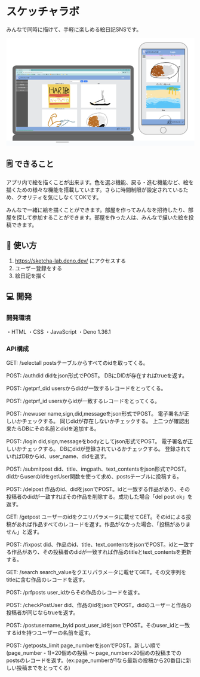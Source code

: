 # スケッチャラボ

みんなで同時に描けて、手軽に楽しめる絵日記SNSです。

![preview](https://github.com/jigintern/2023-summer-b/blob/document/docs/preview.png?raw=true)

## 🗒 できること

アプリ内で絵を描くことが出来ます。色を選ぶ機能、戻る・進む機能など、絵を描くための様々な機能を搭載しています。さらに時間制限が設定されているため、クオリティを気にしなくてOKです。

みんなで一緒に絵を描くことができます。部屋を作ってみんなを招待したり、部屋を探して参加することができます。部屋を作った人は、みんなで描いた絵を投稿できます。

## 👀 使い方

1. <https://sketcha-lab.deno.dev/> にアクセスする
2. ユーザー登録をする
3. 絵日記を描く

## 💻 開発

### 開発環境

・HTML
・CSS
・JavaScript
・Deno 1.36.1

### API構成

GET: /selectall postsテーブルからすべてのidを取ってくる。

POST: /authdid didをjson形式でPOST。 DBにDIDが存在すればtrueを返す。

POST: /getprf_did usersからdidが一致するレコードをとってくる。

POST: /getprf_id usersからidが一致するレコードをとってくる。

POST: /newuser name,sign,did,messageをjson形式でPOST。
電子署名が正しいかチェックする。 同じdidが存在しないかチェックする。
上二つが確認出来たらDBにその名前とdidを追加する。

POST: /login did,sign,messageをbodyとしてjson形式でPOST。
電子署名が正しいかチェックする。 DBにdidが登録されているかチェックする。
登録されていればDBからid、user_name、didを返す。

POST: /submitpost
did、title、imgpath、text_contentsをjson形式でPOST。didからuserのidをgetUser関数を使って求め、postsテーブルに投稿する。

POST: /delpost
作品のid、didをjsonでPOST。idと一致する作品があり、その投稿者のdidが一致すればその作品を削除する。成功した場合「del
post ok」を返す。

GET: /getpost
ユーザーのidをクエリパラメータに載せてGET。そのidによる投稿があれば作品すべてのレコードを返す。作品がなかった場合、「投稿がありません」と返す。

POST: /fixpost
did、作品のid、title、text_contentsをjsonでPOST。idと一致する作品があり、その投稿者のdidが一致すれば作品のtitleとtext_contentsを更新する。

GET: /search
search_valueをクエリパラメータに載せてGET。その文字列をtitleに含む作品のレコードを返す。

POST: /prfposts user_idからその作品のレコードを返す。

POST: /checkPostUser
did、作品のidをjsonでPOST。didのユーザーと作品の投稿者が同じならtrueを返す。

POST: /postusername_byid
post_user_idをjsonでPOST。そのuser_idと一致するidを持つユーザーの名前を返す。

POST: /getposts_limit page_numberをjsonでPOST。新しい順で(page_number -
1)×20個めの投稿 ～
page_number×20個めの投稿までのpostsのレコードを返す。(ex:page_numberが1なら最新の投稿から20番目に新しい投稿までをとってくる)
